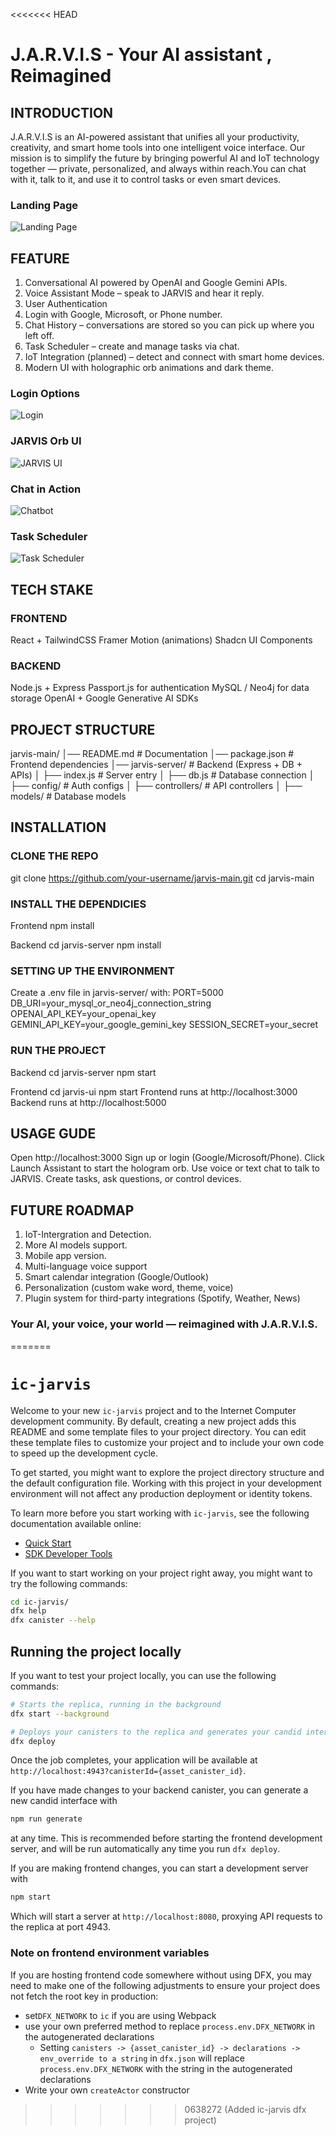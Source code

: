 <<<<<<< HEAD
# J.A.R.V.I.S - Your AI assistant , Reimagined

## INTRODUCTION
J.A.R.V.I.S is an AI-powered assistant that unifies all your productivity, creativity, and smart home tools into one intelligent voice interface. Our mission is to simplify the future by bringing powerful AI and IoT technology together — private, personalized, and always within reach.You can chat with it, talk to it, and use it to control tasks or even smart devices.


### Landing Page
![Landing Page](./screenshorts/landingpage.png)

## FEATURE

1. Conversational AI powered by OpenAI and Google Gemini APIs.
2. Voice Assistant Mode – speak to JARVIS and hear it reply.
3. User Authentication
4. Login with Google, Microsoft, or Phone number.
5. Chat History – conversations are stored so you can pick up where you left off.
6. Task Scheduler – create and manage tasks via chat.
7. IoT Integration (planned) – detect and connect with smart home devices.
8. Modern UI with holographic orb animations and dark theme.

### Login Options
![Login](./screenshorts/login.png)

### JARVIS Orb UI
![JARVIS UI](./screenshorts/jarvisui.png)

### Chat in Action
![Chatbot](./screenshorts/chatbot.png)

### Task Scheduler
![Task Scheduler](./screenshorts/taskscheduler.png)


## TECH STAKE

### FRONTEND
React + TailwindCSS
Framer Motion (animations)
Shadcn UI Components

### BACKEND 
Node.js + Express
Passport.js for authentication
MySQL / Neo4j for data storage
OpenAI + Google Generative AI SDKs

## PROJECT STRUCTURE

jarvis-main/
│── README.md           # Documentation
│── package.json        # Frontend dependencies
│── jarvis-server/      # Backend (Express + DB + APIs)
│   ├── index.js        # Server entry
│   ├── db.js           # Database connection
│   ├── config/         # Auth configs
│   ├── controllers/    # API controllers
│   ├── models/         # Database models

## INSTALLATION

### CLONE THE REPO
git clone https://github.com/your-username/jarvis-main.git
cd jarvis-main

### INSTALL THE DEPENDICIES

Frontend
npm install

Backend
cd jarvis-server
npm install

### SETTING UP THE ENVIRONMENT

Create a .env file in jarvis-server/ with:
PORT=5000
DB_URI=your_mysql_or_neo4j_connection_string
OPENAI_API_KEY=your_openai_key
GEMINI_API_KEY=your_google_gemini_key
SESSION_SECRET=your_secret

### RUN THE PROJECT

Backend
cd jarvis-server
npm start

Frontend
cd jarvis-ui
npm start
Frontend runs at http://localhost:3000
Backend runs at http://localhost:5000

## USAGE GUDE

Open http://localhost:3000
Sign up or login (Google/Microsoft/Phone).
Click Launch Assistant to start the hologram orb.
Use voice or text chat to talk to JARVIS.
Create tasks, ask questions, or control devices.

## FUTURE ROADMAP


1. IoT-Intergration and Detection.
2. More AI models support.
3. Mobile app version.
4. Multi-language voice support
5. Smart calendar integration (Google/Outlook)
6. Personalization (custom wake word, theme, voice)
7. Plugin system for third-party integrations (Spotify, Weather, News)

### Your AI, your voice, your world — reimagined with J.A.R.V.I.S.

=======
# `ic-jarvis`

Welcome to your new `ic-jarvis` project and to the Internet Computer development community. By default, creating a new project adds this README and some template files to your project directory. You can edit these template files to customize your project and to include your own code to speed up the development cycle.

To get started, you might want to explore the project directory structure and the default configuration file. Working with this project in your development environment will not affect any production deployment or identity tokens.

To learn more before you start working with `ic-jarvis`, see the following documentation available online:

- [Quick Start](https://internetcomputer.org/docs/current/developer-docs/setup/deploy-locally)
- [SDK Developer Tools](https://internetcomputer.org/docs/current/developer-docs/setup/install)

If you want to start working on your project right away, you might want to try the following commands:

```bash
cd ic-jarvis/
dfx help
dfx canister --help
```

## Running the project locally

If you want to test your project locally, you can use the following commands:

```bash
# Starts the replica, running in the background
dfx start --background

# Deploys your canisters to the replica and generates your candid interface
dfx deploy
```

Once the job completes, your application will be available at `http://localhost:4943?canisterId={asset_canister_id}`.

If you have made changes to your backend canister, you can generate a new candid interface with

```bash
npm run generate
```

at any time. This is recommended before starting the frontend development server, and will be run automatically any time you run `dfx deploy`.

If you are making frontend changes, you can start a development server with

```bash
npm start
```

Which will start a server at `http://localhost:8080`, proxying API requests to the replica at port 4943.

### Note on frontend environment variables

If you are hosting frontend code somewhere without using DFX, you may need to make one of the following adjustments to ensure your project does not fetch the root key in production:

- set`DFX_NETWORK` to `ic` if you are using Webpack
- use your own preferred method to replace `process.env.DFX_NETWORK` in the autogenerated declarations
  - Setting `canisters -> {asset_canister_id} -> declarations -> env_override to a string` in `dfx.json` will replace `process.env.DFX_NETWORK` with the string in the autogenerated declarations
- Write your own `createActor` constructor
>>>>>>> 0638272 (Added ic-jarvis dfx project)
